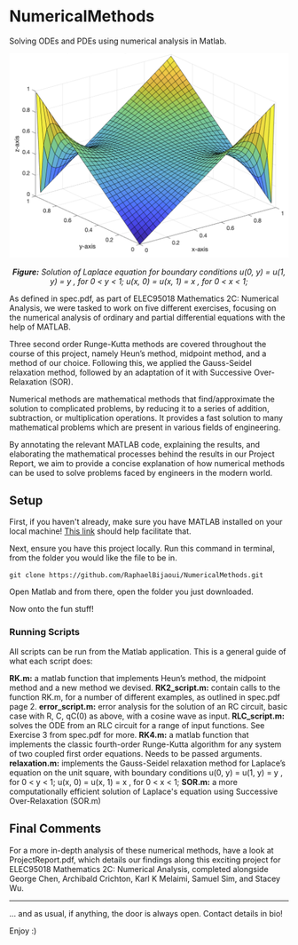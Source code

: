 # NumericalMethods
Solving ODEs and PDEs using numerical analysis in Matlab.

<p align="center">
  <img width=550 src="https://github.com/RaphaelBijaoui/images/blob/master/NMrelaxation.png">
</p>
<p align="center">
  <i><b>Figure:</b> Solution of Laplace equation for boundary conditions u(0, y) = u(1, y) = y , for 0 < y < 1; u(x, 0) = u(x, 1) = x , for 0 < x < 1;</i>
</p>

As defined in spec.pdf, as part of ELEC95018 Mathematics 2C: Numerical Analysis, we were tasked to work on five different exercises, focusing on the numerical analysis of ordinary and partial differential equations with the help of MATLAB. 

Three second order Runge-Kutta methods are covered throughout the course of this project, namely Heun’s method, midpoint method, and a method of our choice. Following this, we applied the Gauss-Seidel relaxation method, followed by an adaptation of it with Successive Over-Relaxation (SOR).

Numerical methods are mathematical methods that find/approximate the solution to complicated problems, by reducing it to a series of addition, subtraction, or multiplication operations. It provides a fast solution to many mathematical problems which are present in various fields of engineering.

By annotating the relevant MATLAB code, explaining the results, and elaborating the mathematical processes behind the results in our Project Report, we aim to provide a concise explanation of how numerical methods can be used to solve problems faced by engineers in the modern world.

## Setup
First, if you haven't already, make sure you have MATLAB installed on your local machine! 
<a href="https://www.mathworks.com/downloads/">This link</a> should help facilitate that.

Next, ensure you have this project locally. Run this command in terminal, from the folder you would like the file to be in.
```
git clone https://github.com/RaphaelBijaoui/NumericalMethods.git
```
Open Matlab and from there, open the folder you just downloaded.

Now onto the fun stuff!

### Running Scripts
All scripts can be run from the Matlab application. This is a general guide of what each script does:

**RK.m:** a matlab function that implements Heun’s method, the midpoint method and a new method we devised.
**RK2_script.m:** contain calls to the function RK.m, for a number of different examples, as outlined in spec.pdf page 2.
**error_script.m:** error analysis for the solution of an RC circuit, basic case with R, C, qC(0) as above, with a cosine wave as input.
**RLC_script.m:** solves the ODE from an RLC circuit for a range of input functions. See Exercise 3 from spec.pdf for more.
**RK4.m:** a matlab function that implements the classic fourth-order Runge-Kutta algorithm for any system of two coupled first order equations. Needs to be passed arguments.
**relaxation.m:** implements the Gauss-Seidel relaxation method for Laplace’s equation on the unit square, with boundary conditions u(0, y) = u(1, y) = y , for 0 < y < 1; u(x, 0) = u(x, 1) = x , for 0 < x < 1; 
**SOR.m:** a more computationally efficient solution of Laplace's equation using Successive Over-Relaxation (SOR.m)

## Final Comments
For a more in-depth analysis of these numerical methods, have a look at ProjectReport.pdf, which details our findings along this exciting project for ELEC95018 Mathematics 2C: Numerical Analysis, completed alongside George Chen, Archibald Crichton, Karl K Melaimi, Samuel Sim, and Stacey Wu. 

----------------------------------------------------------------------------------------------------------------------------

... and as usual, if anything, the door is always open. Contact details in bio!

Enjoy :)
